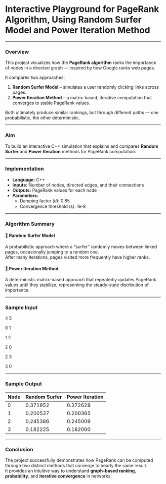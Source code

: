 # **Interactive Playground for PageRank Algorithm, Using Random Surfer Model and Power Iteration Method**


---

### **Overview**
This project visualizes how the **PageRank algorithm** ranks the importance of nodes in a directed graph — inspired by how Google ranks web pages.

It compares two approaches:
1. **Random Surfer Model** – simulates a user randomly clicking links across pages.  
2. **Power Iteration Method** – a matrix-based, iterative computation that converges to stable PageRank values.  

Both ultimately produce similar rankings, but through different paths — one probabilistic, the other deterministic.

---

### **Aim**
To build an interactive C++ simulation that explains and compares **Random Surfer** and **Power Iteration** methods for PageRank computation.

---

### **Implementation**
- **Language:** C++  
- **Inputs:** Number of nodes, directed edges, and their connections  
- **Outputs:** PageRank values for each node  
- **Parameters:**  
  - Damping factor (𝑑): 0.85  
  - Convergence threshold (ε): 1e-8  

---

### **Algorithm Summary**

#### 🔹 Random Surfer Model
A probabilistic approach where a “surfer” randomly moves between linked pages, occasionally jumping to a random one.  
After many iterations, pages visited more frequently have higher ranks.

#### 🔹 Power Iteration Method
A deterministic matrix-based approach that repeatedly updates PageRank values until they stabilize, representing the steady-state distribution of importance.

---

### **Sample Input**
4 5

0 1

1 2

2 0

2 3

3 0

---

### **Sample Output**
| Node | Random Surfer | Power Iteration |
|------|----------------|----------------|
| 0 | 0.371852 | 0.372628 |
| 1 | 0.200537 | 0.200365 |
| 2 | 0.245386 | 0.245009 |
| 3 | 0.182225 | 0.182000 |

---

### **Conclusion**
The project successfully demonstrates how PageRank can be computed through two distinct methods that converge to nearly the same result.  
It provides an intuitive way to understand **graph-based ranking**, **probability**, and **iterative convergence** in networks.


